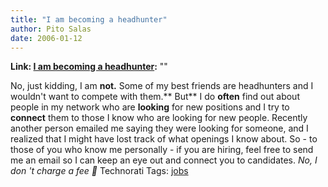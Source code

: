```yaml
---
title: "I am becoming a headhunter"
author: Pito Salas
date: 2006-01-12
---
```


**Link: [I am becoming a headhunter](None):** ""

No, just kidding, I am **not.** Some of my best friends are headhunters and I
wouldn't want to compete with them.** But** I do **often** find out about
people in my network who are **looking** for new positions and I try to
**connect** them to those I know who are looking for new people. Recently
another person emailed me saying they were looking for someone, and I realized
that I might have lost track of what openings I know about. So - to those of
you who know me personally - if you are hiring, feel free to send me an email
so I can keep an eye out and connect you to candidates. _No, I don 't charge a
fee 🙂_ Technorati Tags: [jobs](<http://www.technorati.com/tag/jobs>)


